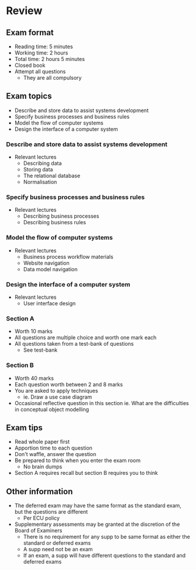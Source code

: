 # Review

## Exam format

- Reading time: 5 minutes
- Working time: 2 hours
- Total time: 2 hours 5 minutes
- Closed book
- Attempt all questions
	- They are all compulsory

## Exam topics

- Describe and store data to assist systems development
- Specify business processes and business rules
- Model the flow of computer systems
- Design the interface of a computer system

### Describe and store data to assist systems development

- Relevant lectures
	- Describing data
	- Storing data
	- The relational database
	- Normalisation

### Specify business processes and business rules

- Relevant lectures
	- Describing business processes
	- Describing business rules

### Model the flow of computer systems

- Relevant lectures
	- Business process workflow materials
	- Website navigation
	- Data model navigation

### Design the interface of a computer system

- Relevant lectures
	- User interface design

### Section A

- Worth 10 marks
- All questions are multiple choice and worth one mark each
- All questions taken from a test-bank of questions
	- See test-bank

### Section B

- Worth 40 marks
- Each question worth between 2 and 8 marks
- You are asked to apply techniques
	- ie. Draw a use case diagram
- Occasional reflective question in this section
	ie. What are the difficulties in conceptual object modelling

## Exam tips

- Read whole paper first
- Apportion time to each question
- Don't waffle, answer the question
- Be prepared to think when you enter the exam room
	- No brain dumps
- Section A requires recall but section B requires you to think

## Other information

- The deferred exam may have the same format as the standard exam, but the questions are different
	- Per ECU policy
- Supplementary assessments may be granted at the discretion of the Board of Examiners
	- There is no requirement for any supp to be same format as either the standard or deferred exams
	- A supp need not be an exam
	- If an exam, a supp will have different questions to the standard and deferred exams
	